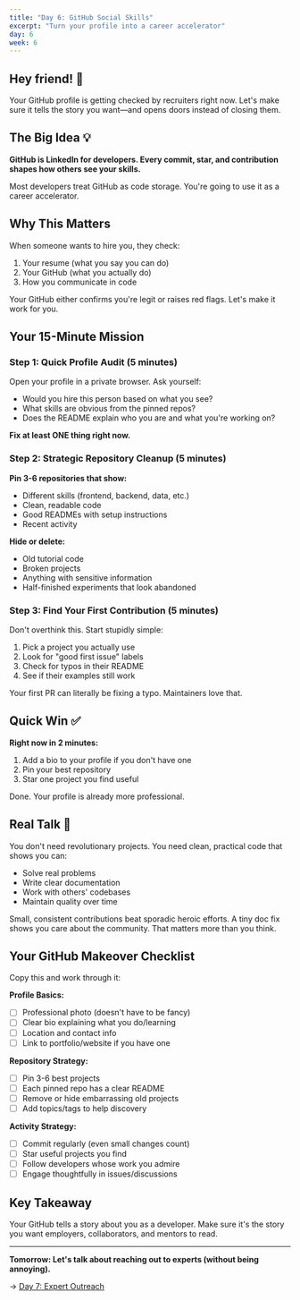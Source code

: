 ```yaml
---
title: "Day 6: GitHub Social Skills"
excerpt: "Turn your profile into a career accelerator"
day: 6
week: 6
---
```


## Hey friend! 👋

Your GitHub profile is getting checked by recruiters right now. Let's make sure
it tells the story you want—and opens doors instead of closing them.

## The Big Idea 💡

**GitHub is LinkedIn for developers. Every commit, star, and contribution shapes
how others see your skills.**

Most developers treat GitHub as code storage. You're going to use it as a career
accelerator.

## Why This Matters

When someone wants to hire you, they check:

1. Your resume (what you say you can do)
2. Your GitHub (what you actually do)
3. How you communicate in code

Your GitHub either confirms you're legit or raises red flags. Let's make it work
for you.

## Your 15-Minute Mission

### Step 1: Quick Profile Audit (5 minutes)

Open your profile in a private browser. Ask yourself:

- Would you hire this person based on what you see?
- What skills are obvious from the pinned repos?
- Does the README explain who you are and what you're working on?

**Fix at least ONE thing right now.**

### Step 2: Strategic Repository Cleanup (5 minutes)

**Pin 3-6 repositories that show:**

- Different skills (frontend, backend, data, etc.)
- Clean, readable code
- Good READMEs with setup instructions
- Recent activity

**Hide or delete:**

- Old tutorial code
- Broken projects
- Anything with sensitive information
- Half-finished experiments that look abandoned

### Step 3: Find Your First Contribution (5 minutes)

Don't overthink this. Start stupidly simple:

1. Pick a project you actually use
2. Look for "good first issue" labels
3. Check for typos in their README
4. See if their examples still work

Your first PR can literally be fixing a typo. Maintainers love that.

## Quick Win ✅

**Right now in 2 minutes:**

1. Add a bio to your profile if you don't have one
2. Pin your best repository
3. Star one project you find useful

Done. Your profile is already more professional.

## Real Talk 💬

You don't need revolutionary projects. You need clean, practical code that shows
you can:

- Solve real problems
- Write clear documentation
- Work with others' codebases
- Maintain quality over time

Small, consistent contributions beat sporadic heroic efforts. A tiny doc fix
shows you care about the community. That matters more than you think.

## Your GitHub Makeover Checklist

Copy this and work through it:

**Profile Basics:**

- [ ] Professional photo (doesn't have to be fancy)
- [ ] Clear bio explaining what you do/learning
- [ ] Location and contact info
- [ ] Link to portfolio/website if you have one

**Repository Strategy:**

- [ ] Pin 3-6 best projects
- [ ] Each pinned repo has a clear README
- [ ] Remove or hide embarrassing old projects
- [ ] Add topics/tags to help discovery

**Activity Strategy:**

- [ ] Commit regularly (even small changes count)
- [ ] Star useful projects you find
- [ ] Follow developers whose work you admire
- [ ] Engage thoughtfully in issues/discussions

## Key Takeaway

Your GitHub tells a story about you as a developer. Make sure it's the story you
want employers, collaborators, and mentors to read.

---

**Tomorrow: Let's talk about reaching out to experts (without being annoying).**

→ [Day 7: Expert Outreach](./07-expert-outreach)
